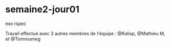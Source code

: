 # semaine2-jour01
exo rspec

Travail effectué avec 3 autres membres de l'équipe :
@Kalisp, @Mathieu M, et @Tomroumeg
